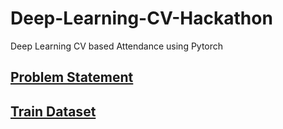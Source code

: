 # Deep-Learning-CV-Hackathon
Deep Learning CV based Attendance using Pytorch

## [Problem Statement](https://docs.google.com/document/d/1TMfs__aSROxfcXbHT0ohl7lrCi9e16Is8MSg9qDgonk/edit)

## [Train Dataset](https://drive.google.com/file/d/12_WTFi9ppvD-loaWUWpUar25Z3nT5k9P/view)

